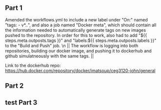 Part 1
--------
Amended the workflows.yml to include a new label under "On:" named "tags: - v*.*.*", and also a job named "Docker meta", which should contain all the information needed to automatically generate tags on new images pushed to the repository. In order for this to work, also had to add "${{ steps.meta.outposts.tags }}" and "labels:${{ steps.meta.outposts.labels }}" to the "Build and Push" job.  \n
||
The workflow is logging into both repositories, building our docker image, and pushing it to dockerhub and github simulatneously with the same tags.
||

Link to the dockerhub repo:
https://hub.docker.com/repository/docker/imatsoup/ceg3120-john/general

Part 2
--------
test
Part 3
--------
